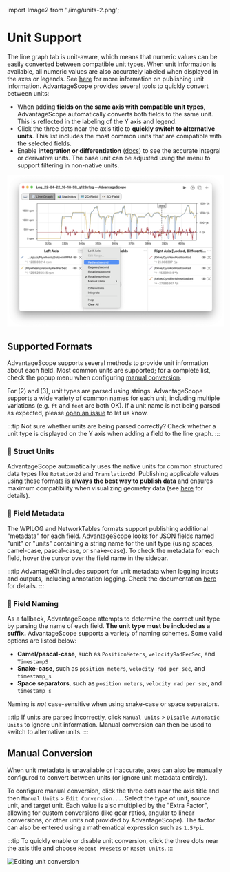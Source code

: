 import Image2 from './img/units-2.png';

# Unit Support

The line graph tab is unit-aware, which means that numeric values can be easily converted between compatible unit types. When unit information is available, all numeric values are also accurately labeled when displayed in the axes or legends. See [here](#supported-formats) for more information on publishing unit information. AdvantageScope provides several tools to quickly convert between units:

- When adding **fields on the same axis with compatible unit types**, AdvantageScope automatically converts both fields to the same unit. This is reflected in the labeling of the Y axis and legend.
- Click the three dots near the axis title to **quickly switch to alternative units**. This list includes the most common units that are compatible with the selected fields.
- Enable **integration or differentiation** ([docs](/tab-reference/line-graph/#integration--differentiation)) to see the accurate integral or derivative units. The base unit can be adjusted using the menu to support filtering in non-native units.

![Unit-aware graphing](./img/units-1.png)

## Supported Formats

AdvantageScope supports several methods to provide unit information about each field. Most common units are supported; for a complete list, check the popup menu when configuring [manual conversion](#manual-conversion).

For (2) and (3), unit types are parsed using strings. AdvantageScope supports a wide variety of common names for each unit, including multiple variations (e.g. `ft` and `feet` are both OK). If a unit name is not being parsed as expected, please [open an issue](https://github.com/Mechanical-Advantage/AdvantageScope/issues) to let us know.

:::tip
Not sure whether units are being parsed correctly? Check whether a unit type is displayed on the Y axis when adding a field to the line graph.
:::

### 🥇 Struct Units

AdvantageScope automatically uses the native units for common structured data types like `Rotation2d` and `Translation3d`. Publishing applicable values using these formats is **always the best way to publish data** and ensures maximum compatibility when visualizing geometry data (see [here](/overview/legacy-formats) for details).

### 🥈 Field Metadata

The WPILOG and NetworkTables formats support publishing additional "metadata" for each field. AdvantageScope looks for JSON fields named "unit" or "units" containing a string name for the unit type (using spaces, camel-case, pascal-case, or snake-case). To check the metadata for each field, hover the cursor over the field name in the sidebar.

:::tip
AdvantageKit includes support for unit metadata when logging inputs and outputs, including annotation logging. Check the documentation [here](https://docs.advantagekit.org/data-flow/supported-types#units) for details.
:::

### 🥉 Field Naming

As a fallback, AdvantageScope attempts to determine the correct unit type by parsing the name of each field. **The unit type must be included as a suffix.** AdvantageScope supports a variety of naming schemes. Some valid options are listed below:

- **Camel/pascal-case**, such as `PositionMeters`, `velocityRadPerSec`, and `TimestampS`
- **Snake-case**, such as `position_meters`, `velocity_rad_per_sec`, and `timestamp_s`
- **Space separators**, such as `position meters`, `velocity rad per sec`, and `timestamp s`

Naming is _not_ case-sensitive when using snake-case or space separators.

:::tip
If units are parsed incorrectly, click `Manual Units` > `Disable Automatic Units` to ignore unit information. Manual conversion can then be used to switch to alternative units.
:::

## Manual Conversion

When unit metadata is unavailable or inaccurate, axes can also be manually configured to convert between units (or ignore unit metadata entirely).

To configure manual conversion, click the three dots near the axis title and then `Manual Units` > `Edit Conversion...`. Select the type of unit, source unit, and target unit. Each value is also multiplied by the "Extra Factor", allowing for custom conversions (like gear ratios, angular to linear conversions, or other units not provided by AdvantageScope). The factor can also be entered using a mathematical expression such as `1.5*pi`.

:::tip
To quickly enable or disable unit conversion, click the three dots near the axis title and choose `Recent Presets` or `Reset Units`.
:::

<img src={Image2} alt="Editing unit conversion" height="250" />
